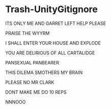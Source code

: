 # Trash-UnityGitignore

ITS ONLY ME AND GARRET LEFT HELP PLEASE

PRAISE THE WYYRM

I SHALL ENTER YOUR HOUSE AND EXPLODE

YOU ARE DELIRIOUS OF ALL CARTALIDGE

PANSEXUAL PANBEARER

THIS DILEMA SMOTHERS MY BRAIN

PLEASE NO MR CLARK

DONT MAKE ME DO 10 REPS

NNNOOO
